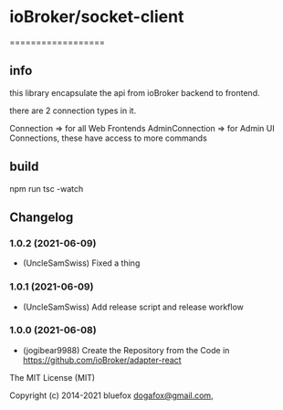 # ioBroker/socket-client
==================

## info
this library encapsulate the api from ioBroker backend to frontend.

there are 2 connection types in it.

Connection => for all Web Frontends
AdminConnection => for Admin UI Connections, these have access to more commands

## build

npm run tsc -watch

## Changelog
<!--
	Placeholder for the next version (at the beginning of the line):
	### **WORK IN PROGRESS**
-->

### 1.0.2 (2021-06-09)
* (UncleSamSwiss) Fixed a thing

### 1.0.1 (2021-06-09)
* (UncleSamSwiss) Add release script and release workflow

### 1.0.0 (2021-06-08)
* (jogibear9988) Create the Repository from the Code in https://github.com/ioBroker/adapter-react

The MIT License (MIT)

Copyright (c) 2014-2021 bluefox <dogafox@gmail.com>,